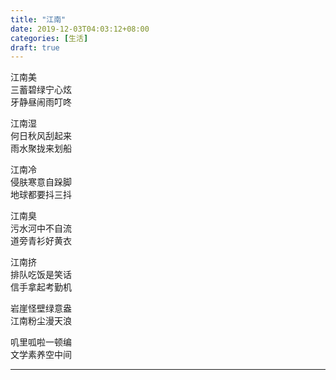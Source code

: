 ```yaml
---
title: "江南"
date: 2019-12-03T04:03:12+08:00
categories: [生活]
draft: true
---
```


江南美  
三蓄碧绿宁心炫  
牙静昼闹雨叮咚  
<!--more-->

江南湿  
何日秋风刮起来  
雨水聚拢来划船  

江南冷  
侵肤寒意自跺脚  
地球都要抖三抖  

江南臭  
污水河中不自流  
道旁青衫好黄衣  

江南挤  
排队吃饭是笑话  
信手拿起考勤机  

岩崖怪壁绿意盎  
江南粉尘漫天浪  

叽里呱啦一顿编  
文学素养空中间  

-----

